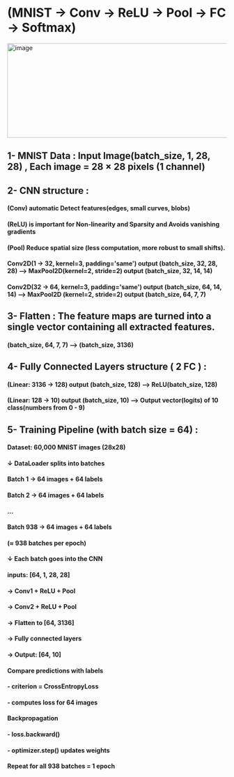 # (MNIST -> Conv -> ReLU -> Pool -> FC -> Softmax) 

<img width="1048" height="217" alt="image" src="https://github.com/user-attachments/assets/ab5f3270-96ab-438e-bdfa-0eb9573c6016" />

## 1- MNIST Data : Input Image(batch_size, 1, 28, 28) , Each image = 28 × 28 pixels (1 channel)

## 2- CNN structure :
#### (Conv) automatic Detect features(edges, small curves, blobs)
#### (ReLU) is important for Non-linearity and Sparsity and Avoids vanishing gradients
#### (Pool) Reduce spatial size (less computation, more robust to small shifts).
#### Conv2D(1 → 32, kernel=3, padding='same') output (batch_size, 32, 28, 28) --> MaxPool2D(kernel=2, stride=2) output (batch_size, 32, 14, 14)
#### Conv2D(32 → 64, kernel=3, padding='same') output (batch_size, 64, 14, 14) --> MaxPool2D (kernel=2, stride=2) output (batch_size, 64, 7, 7)

## 3- Flatten : The feature maps are turned into a single vector containing all extracted features.
#### (batch_size, 64, 7, 7) --> (batch_size, 3136)

## 4- Fully Connected Layers structure ( 2 FC ) : 
#### (Linear: 3136 → 128) output (batch_size, 128) --> ReLU(batch_size, 128)
#### (Linear: 128 → 10) output (batch_size, 10) --> Output vector(logits) of 10 class(numbers from 0 - 9)

## 5- Training Pipeline (with batch size = 64) :
#### Dataset: 60,000 MNIST images (28x28)

#### ↓ DataLoader splits into batches
####   Batch 1 → 64 images + 64 labels
####   Batch 2 → 64 images + 64 labels
####   ...
####   Batch 938 → 64 images + 64 labels
####   (≈ 938 batches per epoch)

#### ↓ Each batch goes into the CNN
####   inputs: [64, 1, 28, 28]
####   → Conv1 + ReLU + Pool
####   → Conv2 + ReLU + Pool
####   → Flatten to [64, 3136]
####   → Fully connected layers
####   → Output: [64, 10]

####   Compare predictions with labels
####   - criterion = CrossEntropyLoss
####   - computes loss for 64 images

####   Backpropagation
####   - loss.backward()
####   - optimizer.step() updates weights

####   Repeat for all 938 batches = 1 epoch
####   







